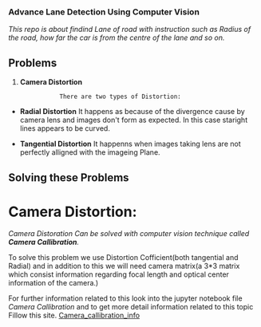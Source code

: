### **Advance Lane Detection Using Computer Vision** 
*This repo is about findind Lane of road with instruction such as Radius of the road, how far the car is from the centre of the lane and so on.*

## Problems
1. **Camera Distortion**
                  
                  There are two types of Distortion:

- **Radial Distortion**
It happens as because of the divergence cause by camera lens and images don't form as expected. In this case staright lines appears to be curved.

- **Tangential Distortion**
It happenns when images taking lens are not perfectly alligned with the imageing Plane.



## Solving these Problems

# Camera Distortion:
*Camera Distoration Can be solved with computer vision technique called ***Camera Callibration***.*

To solve this problem we use Distortion Cofficient(both tangential and Radial) and in addition to this we will need camera matrix(a 3*3 matrix which consist information regarding focal length and optical center information of the camera.)

For further information related to this look into the jupyter notebook file *Camera Callibration* and to get more detail information related to this topic Fillow this site.
        [Camera_callibration_info](https://docs.opencv.org/4.x/dc/dbb/tutorial_py_calibration.html)